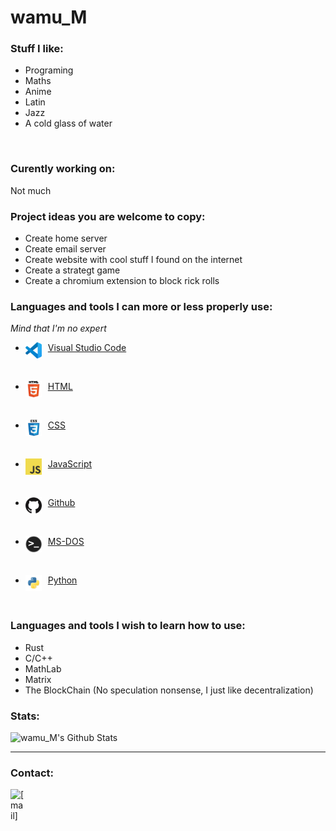 # wamu_M

### Stuff I like:
- Programing
- Maths
- Anime
- Latin 
- Jazz 
- A cold glass of water
<br/>

### Curently working on:
Not much
<br/>

### Project ideas you are welcome to copy:
- Create home server 
- Create email server
- Create website with cool stuff I found on the internet
- Create a strategt game
- Create a chromium extension to block rick rolls

### Languages and tools I can more or less properly use:
*Mind that I'm no expert*
- [<img align="left" style="margin-right:10px" alt="Visual Studio Code" width="26px" src="https://raw.githubusercontent.com/github/explore/80688e429a7d4ef2fca1e82350fe8e3517d3494d/topics/visual-studio-code/visual-studio-code.png" />Visual Studio Code](https://code.visualstudio.com)
<br/>

- [<img align="left" style="margin-right:10px" alt="HTML5" width="26px" src="https://raw.githubusercontent.com/github/explore/80688e429a7d4ef2fca1e82350fe8e3517d3494d/topics/html/html.png" /> HTML](https://developer.mozilla.org/en-US/docs/Web/HTML)
<br/>

- [<img align="left" style="margin-right:10px" alt="CSS3" width="26px" src="https://raw.githubusercontent.com/github/explore/80688e429a7d4ef2fca1e82350fe8e3517d3494d/topics/css/css.png" /> CSS](https://developer.mozilla.org/en-US/docs/Web/CSS)
<br/>

- [<img align="left" style="margin-right:10px" alt="JavaScript" width="26px" src="https://raw.githubusercontent.com/github/explore/80688e429a7d4ef2fca1e82350fe8e3517d3494d/topics/javascript/javascript.png" /> JavaScript](https://developer.mozilla.org/en-US/docs/Web/JavaScript)
<br/>

- [<img align="left" style="margin-right:10px"  alt="GitHub" width="26px" src="https://raw.githubusercontent.com/github/explore/78df643247d429f6cc873026c0622819ad797942/topics/github/github.png" /> Github](https://github.com/wamu_M)
<br/>

- [<img align="left" style="margin-right:10px" alt="MS-DOS bach" width="26px" src="https://raw.githubusercontent.com/github/explore/80688e429a7d4ef2fca1e82350fe8e3517d3494d/topics/terminal/terminal.png" /> MS-DOS](https://en.wikipedia.org/wiki/MS-DOS)
<br/>

- [<img align="left" style="margin-right:10px" alt="Pyhton" width="26px" src="https://raw.githubusercontent.com/github/explore/80688e429a7d4ef2fca1e82350fe8e3517d3494d/topics/python/python.png" /> Python](https://www.python.org/)
<br/>

### Languages and tools I wish to learn how to use:
- Rust
- C/C++
- MathLab
- Matrix 
- The BlockChain (No speculation nonsense, I just like decentralization)
### Stats:

<img display="block" alt="wamu_M's Github Stats" src="https://github-readme-stats.codestackr.vercel.app/api?username=wamuM&show_icons=true" />
<br />

---

### Contact:
[<img align="left" style="margin-right:10px" alt="[mail]" width="22px" src="https://cdn.jsdelivr.net/npm/simple-icons@v3/icons/gmail.svg" />][mail]


[mail]: mailto:el.mail.de.wamu.m@gmail.com